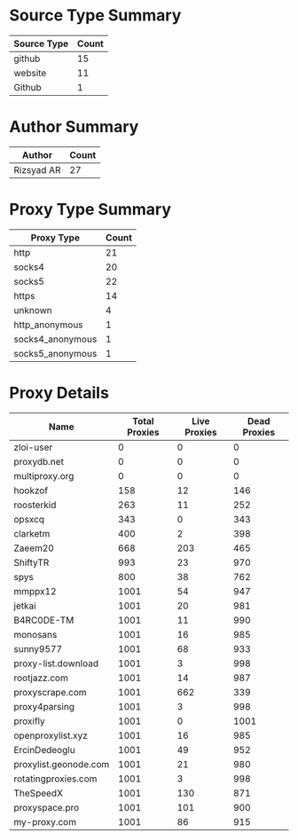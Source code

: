 # Source Type Summary

| Source Type | Count |
|-------------|-------|
| github | 15 |
| website | 11 |
| Github | 1 |


# Author Summary

| Author | Count |
|--------|-------|
| Rizsyad AR | 27 |


# Proxy Type Summary

| Proxy Type | Count |
|------------|-------|
| http | 21 |
| socks4 | 20 |
| socks5 | 22 |
| https | 14 |
| unknown | 4 |
| http_anonymous | 1 |
| socks4_anonymous | 1 |
| socks5_anonymous | 1 |


# Proxy Details

| Name | Total Proxies | Live Proxies | Dead Proxies |
|------|---------------|--------------|---------------|
| zloi-user | 0 | 0 | 0 |
| proxydb.net | 0 | 0 | 0 |
| multiproxy.org | 0 | 0 | 0 |
| hookzof | 158 | 12 | 146 |
| roosterkid | 263 | 11 | 252 |
| opsxcq | 343 | 0 | 343 |
| clarketm | 400 | 2 | 398 |
| Zaeem20 | 668 | 203 | 465 |
| ShiftyTR | 993 | 23 | 970 |
| spys | 800 | 38 | 762 |
| mmppx12 | 1001 | 54 | 947 |
| jetkai | 1001 | 20 | 981 |
| B4RC0DE-TM | 1001 | 11 | 990 |
| monosans | 1001 | 16 | 985 |
| sunny9577 | 1001 | 68 | 933 |
| proxy-list.download | 1001 | 3 | 998 |
| rootjazz.com | 1001 | 14 | 987 |
| proxyscrape.com | 1001 | 662 | 339 |
| proxy4parsing | 1001 | 3 | 998 |
| proxifly | 1001 | 0 | 1001 |
| openproxylist.xyz | 1001 | 16 | 985 |
| ErcinDedeoglu | 1001 | 49 | 952 |
| proxylist.geonode.com | 1001 | 21 | 980 |
| rotatingproxies.com | 1001 | 3 | 998 |
| TheSpeedX | 1001 | 130 | 871 |
| proxyspace.pro | 1001 | 101 | 900 |
| my-proxy.com | 1001 | 86 | 915 |
